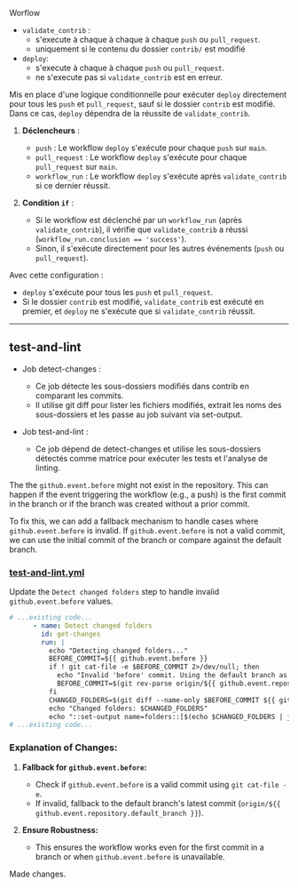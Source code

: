 Worflow


- `validate_contrib` :
    - s'execute à chaque à chaque  à chaque `push` ou `pull_request`. 
    - uniquement si le contenu du dossier `contrib/` est modifié
- `deploy`:
    - s'execute à chaque  à chaque `push` ou `pull_request`.
    - ne s'execute pas si `validate_contrib` est en erreur.



Mis en place d'une logique conditionnelle pour exécuter `deploy` directement pour tous les `push` et `pull_request`, sauf si le dossier `contrib` est modifié. Dans ce cas, `deploy` dépendra de la réussite de `validate_contrib`.


1. **Déclencheurs** :
   - `push` : Le workflow `deploy` s'exécute pour chaque `push` sur `main`.
   - `pull_request` : Le workflow `deploy` s'exécute pour chaque `pull_request` sur `main`.
   - `workflow_run` : Le workflow `deploy` s'exécute après `validate_contrib` si ce dernier réussit.

2. **Condition `if`** :
   - Si le workflow est déclenché par un `workflow_run` (après `validate_contrib`), il vérifie que `validate_contrib` a réussi (`workflow_run.conclusion == 'success'`).
   - Sinon, il s'exécute directement pour les autres événements (`push` ou `pull_request`).

Avec cette configuration :
- `deploy` s'exécute pour tous les `push` et `pull_request`.
- Si le dossier `contrib` est modifié, `validate_contrib` est exécuté en premier, et `deploy` ne s'exécute que si `validate_contrib` réussit.


---
## test-and-lint

- Job detect-changes :
    - Ce job détecte les sous-dossiers modifiés dans contrib en comparant les commits.
    - Il utilise git diff pour lister les fichiers modifiés, extrait les noms des sous-dossiers et les passe au job suivant via set-output.

- Job test-and-lint :
    - Ce job dépend de detect-changes et utilise les sous-dossiers détectés comme matrice pour exécuter les tests et l'analyse de linting.

The the `github.event.before` might not exist in the repository. This can happen if the event triggering the workflow (e.g., a push) is the first commit in the branch or if the branch was created without a prior commit.

To fix this, we can add a fallback mechanism to handle cases where `github.event.before` is invalid. If `github.event.before` is not a valid commit, we can use the initial commit of the branch or compare against the default branch.

### [test-and-lint.yml](file:///home/ebraux/_LOCAL/mee/ocean4dvarnet-contrib/.github/workflows/test-and-lint.yml)

Update the `Detect changed folders` step to handle invalid `github.event.before` values.

````yaml
# ...existing code...
      - name: Detect changed folders
        id: get-changes
        run: |
          echo "Detecting changed folders..."
          BEFORE_COMMIT=${{ github.event.before }}
          if ! git cat-file -e $BEFORE_COMMIT 2>/dev/null; then
            echo "Invalid 'before' commit. Using the default branch as the base."
            BEFORE_COMMIT=$(git rev-parse origin/${{ github.event.repository.default_branch }})
          fi
          CHANGED_FOLDERS=$(git diff --name-only $BEFORE_COMMIT ${{ github.sha }} | grep '^contrib/' | cut -d'/' -f2 | sort | uniq)
          echo "Changed folders: $CHANGED_FOLDERS"
          echo "::set-output name=folders::[$(echo $CHANGED_FOLDERS | jq -R -s -c 'split(\"\\n\") | map(select(. != \"\"))')]"
# ...existing code...
````

### Explanation of Changes:
1. **Fallback for `github.event.before`:** 
   - Check if `github.event.before` is a valid commit using `git cat-file -e`.
   - If invalid, fallback to the default branch's latest commit (`origin/${{ github.event.repository.default_branch }}`).

2. **Ensure Robustness:**
   - This ensures the workflow works even for the first commit in a branch or when `github.event.before` is unavailable.

Made changes.